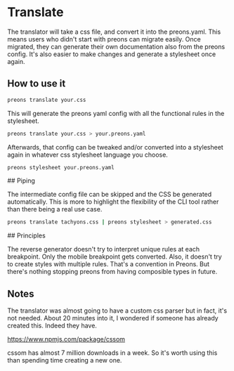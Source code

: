 # Translate

The translator will take a css file, and convert it into the preons.yaml. This means users who didn't start with preons can migrate easily. Once migrated, they can generate their own documentation also from the preons config. It's also easier to make changes and generate a stylesheet once again.

## How to use it

```bash
preons translate your.css
```

This will generate the preons yaml config with all the functional rules in the stylesheet.

```bash
preons translate your.css > your.preons.yaml
```

Afterwards, that config can be tweaked and/or converted into a stylesheet again in whatever css stylesheet language you choose.

```bash
preons stylesheet your.preons.yaml
```

## Piping

The intermediate config file can be skipped and the CSS be generated automatically. This is more to highlight the flexibility of the CLI tool rather than there being a real use case.

```bash
preons translate tachyons.css | preons stylesheet > generated.css
```

## Principles

The reverse generator doesn't try to interpret unique rules at each breakpoint. Only the mobile breakpoint gets converted. Also, it doesn't try to create styles with multiple rules. That's a convention in Preons. But there's nothing stopping preons from having composible types in future.

## Notes

The translator was almost going to have a custom css parser but in fact, it's not needed. About 20 minutes into it, I wondered if someone has already created this. Indeed they have.

https://www.npmjs.com/package/cssom

cssom has almost 7 million downloads in a week. So it's worth using this than spending time creating a new one.

